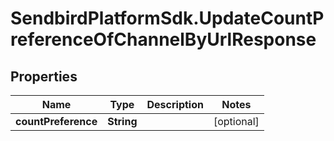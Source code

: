 # SendbirdPlatformSdk.UpdateCountPreferenceOfChannelByUrlResponse

## Properties

Name | Type | Description | Notes
------------ | ------------- | ------------- | -------------
**countPreference** | **String** |  | [optional] 


